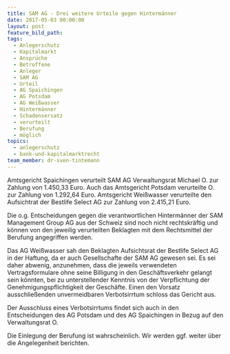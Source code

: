 ```yaml
---
title: SAM AG - Drei weitere Urteile gegen Hintermänner
date: 2017-05-03 00:00:00
layout: post
feature_bild_path:
tags:
  - Anlegerschutz
  - Kapitalmarkt
  - Ansprüche
  - Betroffene
  - Anleger
  - SAM AG
  - Urteil
  - AG Spaichingen
  - AG Potsdam
  - AG Weißwasser
  - Hintermänner
  - Schadensersatz
  - verurteilt
  - Berufung
  - möglich
topics:
  - anlegerschutz
  - bank-und-kapitalmarktrecht
team_member: dr-sven-tintemann
---
```



Amtsgericht Spaichingen verurteilt SAM AG Verwaltungsrat Michael O. zur Zahlung von 1.450,33 Euro. Auch das Amtsgericht Potsdam verurteilte O. zur Zahlung von 1.292,64 Euro. Amtsgericht Weißwasser verurteilte den Aufsichtrat der Bestlife Select AG zur Zahlung von 2.415,21 Euro.

Die o.g. Entscheidungen gegen die verantwortlichen Hintermänner der SAM Management Group AG aus der Schweiz sind noch nicht rechtskräftig und können von den jeweilig verurteilten Beklagten mit dem Rechtsmittel der Berufung angegriffen werden.

Das AG Weißwasser sah den Beklagten Aufsichtsrat der Bestlife Select AG in der Haftung, da er auch Gesellschafte der SAM AG gewesen sei. Es sei daher abwenig, anzunehmen, dass die jeweils verwendeten Vertragsformulare ohne seine Billigung in den Geschäftsverkehr gelangt sein könnten, bei zu unterstellender Kenntnis von der Verpflichtung der Genehmigungspflichtigkeit der Geschäfte. Einen den Vorsatz ausschließenden unvermeidbaren Verbotsirrtum schloss das Gericht aus.

Der Ausschluss eines Verbotsirrtums findet sich auch in den Entscheidungen des AG Potsdam und des AG Spaichingen in Bezug auf den Verwaltungsrat O.

Die Einlegung der Berufung ist wahrscheinlich. Wir werden ggf. weiter über die Angelegenheit berichten.